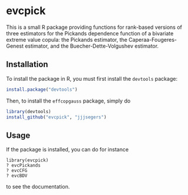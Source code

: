 evcpick
=======

This is a small R package providing functions for rank-based versions of three estimators for the Pickands dependence function of a bivariate extreme value copula: the Pickands estimator, the Caperaa-Fougeres-Genest estimator, and the Buecher-Dette-Volgushev estimator.

Installation
------------

To install the package in R, you must first install the `devtools` package:

```R
install.package("devtools")
```
  
Then, to install the `effcopgauss` package, simply do

```R
library(devtools)
install_github("evcpick", "jjjsegers")
```

Usage
-----

If the package is installed, you can do for instance

```
library(evcpick)
? evcPickands
? evcCFG
? evcBDV
```
  
to see the documentation.